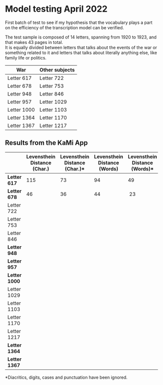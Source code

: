 # Model testing April 2022

First batch of test to see if my hypothesis that the vocabulary plays a part on the efficiency of the transcription model can be verified.

The test sample is composed of 14 letters, spanning from 1920 to 1923, and that makes 43 pages in total.  
It is equally divided between letters that talks about the events of the war or something related to it and letters that talks about literally anything else, like family life or politics.


| War | Other subjects |
|--|--|
| Letter 617 | Letter 722 |
| Letter 678 | Letter 753 |
| Letter 948 | Letter 846 |
| Letter 957 | Letter 1029 |
| Letter 1000 | Letter 1103 |
| Letter 1364 | Letter 1170 |
| Letter 1367 | Letter 1217 |


## Results from the KaMi App


|  | Levensthein Distance (Char.) | Levensthein Distance (Char.)* | Levensthein Distance (Words) | Levensthein Distance (Words)* | WER (%) | WER (%)* | CER (%) | CER (%)* | Word Accuracy (%) | Word Accuracy (%)* |
|--|--|--|--|--|--|--|--|--|--|--|
| **Letter 617** | 115 | 73 | 94 | 49 | 15,93 | 8,57 | 3,32 | 2,24 | 84,1 | 91,43 |
| **Letter 678** | 46 | 36 | 44 | 23 | 17,05 | 9,16 | 2,85 | 2,33 | 82,95 | 90,84 |
| Letter 722 |  |  |  |  |  |  |  |  |  |  |
| Letter 753 |  |  |  |  |  |  |  |  |  |  |
| Letter 846 |  |  |  |  |  |  |  |  |  |  |
| **Letter 948** |  |  |  |  |  |  |  |  |  |  |
| **Letter 957** |  |  |  |  |  |  |  |  |  |  |
| **Letter 1000** |  |  |  |  |  |  |  |  |  |  |
| Letter 1029 |  |  |  |  |  |  |  |  |  |  |
| Letter 1103 |  |  |  |  |  |  |  |  |  |  |
| Letter 1170 |  |  |  |  |  |  |  |  |  |  |
| Letter 1217 |  |  |  |  |  |  |  |  |  |  |
| **Letter 1364** |  |  |  |  |  |  |  |  |  |  |
| **Letter 1367** |  |  |  |  |  |  |  |  |  |  |

\*Diacritics, digits, cases and punctuation have been ignored.
